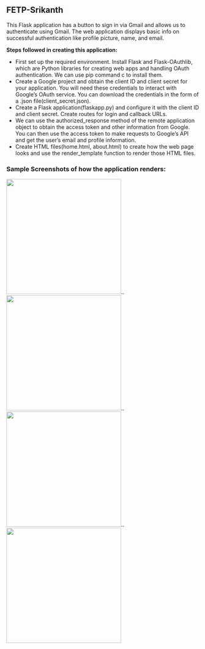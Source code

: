## FETP-Srikanth
This Flask application has a button to sign in via Gmail and allows us to authenticate using Gmail. The web application displays basic info on successful authentication like profile picture, name, and email.
<p><b>Steps followed in creating this application:</b></p>

<ul>
  <li>First set up the required environment. Install Flask and Flask-OAuthlib, which are Python 
  libraries for creating web apps and handling OAuth authentication. We can use pip command c to 
  install them.</li>
  <li>Create a Google project and obtain the client ID and client secret for your application. You will need these credentials to interact with Google’s OAuth service. You can download the credentials in the form of a .json file(client_secret.json). </li>
  <li>Create a Flask application(flaskapp.py) and configure it with the client ID and client secret. Create routes for login and callback URLs. </li>
  <li>We can use the authorized_response method of the remote application object to obtain the access token and other information from Google. You can then use the access token to make requests to Google’s API and get the user’s email and profile information.</li>
  <li>Create HTML files(home.html, about.html) to create how the web page looks and use the render_template function to render those HTML files.</li>
</ul>

### Sample Screenshots of how the application renders:
<img src="https://github.com/sri-chi/FETP-Srikanth/assets/35699881/6d7988c4-2c49-4929-b800-8d570680c77b" width="300">..<image src="https://github.com/sri-chi/FETP-Srikanth/assets/35699881/39b75fc3-7737-4f49-8807-3b4674b32b93" width="300">..<img src="https://github.com/sri-chi/FETP-Srikanth/assets/35699881/fe328154-8ecb-4c11-bf83-7eae70ee4411" width="300">..<img src="https://github.com/sri-chi/FETP-Srikanth/assets/35699881/c8ee5864-c4ef-4b11-bc9c-655725aa69ec" width="300">

>


